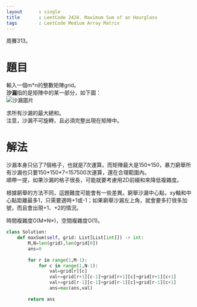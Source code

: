 ```yaml
--- 
layout      : single
title       : LeetCode 2428. Maximum Sum of an Hourglass
tags        : LeetCode Medium Array Matrix
---
```

周賽313。

# 題目
輸入一個m\*n的整數矩陣grid。  
**沙漏**指的是矩陣中的某一部分，如下圖：  
![沙漏圖片](https://assets.leetcode.com/uploads/2022/08/21/img.jpg)  

求所有沙漏的最大總和。  
注意，沙漏不可旋轉，且必須完整出現在矩陣中。  

# 解法
沙漏本身只佔了7個格子，也就是7次運算。而矩陣最大是150\*150，暴力窮舉所有沙漏也只要150\*150\*7=157500次運算，還在合理範圍內。  
順帶一提，如果沙漏的格子很長，可能就要考慮用2D前綴和來降低複雜度。  

根據窮舉的方法不同，這題難度可能會有一些差異。窮舉沙漏中心點，xy軸和中心點距離最多1，只需要適時+1或-1；如果窮舉沙漏左上角，就會要多打很多加號，而且會出現+1、+2的情況。  

時間複雜度O(M\*N*)，空間複雜度O(1)。  

```python
class Solution:
    def maxSum(self, grid: List[List[int]]) -> int:
        M,N=len(grid),len(grid[0])
        ans=0
        
        for r in range(1,M-1):
            for c in range(1,N-1):
                val=grid[r][c]
                val+=grid[r+1][c-1]+grid[r+1][c]+grid[r+1][c+1]
                val+=grid[r-1][c-1]+grid[r-1][c]+grid[r-1][c+1]
                ans=max(ans,val)
        
        return ans
```
